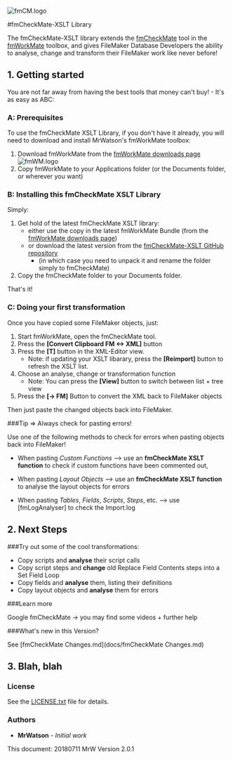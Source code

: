 ![fmCM.logo][]

#fmCheckMate-XSLT Library

The fmCheckMate-XSLT library extends the [fmCheckMate][] tool in the [fmWorkMate][] toolbox, and gives FileMaker
Database Developers the ability to analyse, change and transform their
FileMaker work like never before!

## 1. Getting started

You are not far away from having the best tools that money can't buy! -
It's as easy as ABC:

### A: Prerequisites

To use the fmCheckMate XSLT Library, if you don't have it already, you will need
to download and install MrWatson's fmWorkMate toolbox:

1. Download fmWorkMate from the [fmWorkMate downloads page][] ![fmWM.logo][]
2. Copy fmWorkMate to your Applications folder (or the Documents folder, or wherever you want)

### B: Installing this fmCheckMate XSLT Library

Simply:

1. Get hold of the latest fmCheckMate XSLT library:
   - either use the copy in the latest fmWorkMate Bundle (from the [fmWorkMate downloads page][])
   - or download the latest version from the [fmCheckMate-XSLT GitHub repository][]
     - (in which case you need to unpack it and rename the folder simply to fmCheckMate)
2. Copy the fmCheckMate folder to your Documents folder.

That's it!

### C: Doing your first transformation

Once you have copied some FileMaker objects, just:

1. Start fmWorkMate, open the fmCheckMate tool.
2. Press the **[Convert Clipboard FM <-> XML]** button
3. Press the **[T]** button in the XML-Editor view.
   - Note: if updating your XSLT libarary, press the **[Reimport]** button
     to refresh the XSLT list.
4. Choose an analyse, change or transformation function
   -  Note: You can press the **[View]** button to switch between list + tree view
5. Press the **[-> FM]** Button to convert the XML back to FileMaker objects

Then just paste the changed objects back into FileMaker.


###Tip => Always check for pasting errors!

Use one of the following methods to check for errors when pasting objects
back into FileMaker!

- When pasting *Custom Functions*
  --> use an **fmCheckMate XSLT function** to check if custom functions have been commented out,
  
- When pasting *Layout Objects*
  --> use an **fmCheckMate XSLT function** to analyse the layout objects for errors
  
- When pasting *Tables*, *Fields*, *Scripts*, *Steps*, etc.
  --> use [fmLogAnalyser] to check the Import.log


## 2. Next Steps

###Try out some of the cool transformations:

* Copy scripts and **analyse** their script calls
* Copy script steps and **change** old Replace Field Contents steps into a Set Field Loop
* Copy fields and **analyse** them, listing their definitions
* Copy layout objects and **analyse** them for errors

###Learn more

Google fmCheckMate -> you may find some videos + further help

###What's new in this Version?

See [fmCheckMate Changes.md](docs/fmCheckMate Changes.md)

## 3. Blah, blah

### License

See the [LICENSE.txt](LICENSE.txt) file for details.


### Authors

* **MrWatson** - *Initial work*

This document: 20180711 MrW Version 2.0.1

[fmWorkMate]: http://www.fmworkmate.com
[fmWorkMate downloads page]: http://fmworkmate.com/downloads
[fmCheckMate]: http://www.fmworkmate.com/fmcheckmate
[fmCM.logo]: http://www.fmworkmate.com/fmCM_XSLT_Folder_sm.png
[fmWM.logo]: http://www.fmworkmate.com/fmWorkMate_ICON_128x128.png
[fmCheckMate-XSLT GitHub repository]: https://github.com/mrwatson-de/fmCheckMate-XSLT